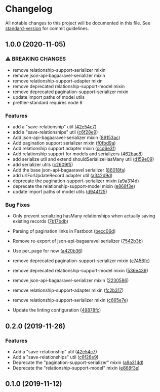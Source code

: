 # Changelog

All notable changes to this project will be documented in this file. See [standard-version](https://github.com/conventional-changelog/standard-version) for commit guidelines.

## 1.0.0 (2020-11-05)


### ⚠ BREAKING CHANGES

* remove relationship-support-serializer mixin
* remove json-api-bagaaravel-serializer mixin
* remove relationship-support-adapter mixin
* remove deprecated relationship-support-model mixin
* remove deprecated pagination-support-serializer mixin
* update import paths of model utils
* prettier-standard requires node 8

### Features

* add a "save-relationship" util ([42e54c7](https://github.com/Bagaar/ember-data-extensions/commit/42e54c7dda02cdc153b54d28a21a1de7463c8f9d))
* add a "save-relationships" util ([c6f28e9](https://github.com/Bagaar/ember-data-extensions/commit/c6f28e9a5ab0c3e4765edcf22c29eb3a052f9d59))
* Add json-api-bagaaravel-serializer mixin ([89153ac](https://github.com/Bagaar/ember-data-extensions/commit/89153ac088afe0bf560c0a86a746f3892bad5f37))
* Add pagination support serializer mixin ([f0fbd9a](https://github.com/Bagaar/ember-data-extensions/commit/f0fbd9adb21ed54ab9a0e37fc188b73c21db2e99))
* Add relationship support adapter mixin ([ccd6e3f](https://github.com/Bagaar/ember-data-extensions/commit/ccd6e3fb016069277fccb740cef8d6f5dcb31bff))
* Add relationship support for models and serializers ([462bac8](https://github.com/Bagaar/ember-data-extensions/commit/462bac8590c4412f5a2e4eeedd4cd4320a73001a))
* add serialize util and extend shouldSerializeHasMany util ([d159e09](https://github.com/Bagaar/ember-data-extensions/commit/d159e099609948f5e964db34a723a8f0d5ddffc7))
* add serializer utils ([c2609f5](https://github.com/Bagaar/ember-data-extensions/commit/c2609f57c8b0c22b7443b7c7052dca6e5515b415))
* Add the base json-api-bagaaravel serializer ([86018fa](https://github.com/Bagaar/ember-data-extensions/commit/86018fa365adb54412ab7058e00e819b093ad0c9))
* add urlForUpdateRecord adapter util ([a342d9d](https://github.com/Bagaar/ember-data-extensions/commit/a342d9d2d18091a7a3778570ebac36c07ecfe752))
* deprecate the pagination-support-serializer mixin ([a9a314d](https://github.com/Bagaar/ember-data-extensions/commit/a9a314d9bc1546e5b591d94d4c3cd3d63b88d8d4))
* deprecate the relationship-support-model mixin ([e868f3e](https://github.com/Bagaar/ember-data-extensions/commit/e868f3e426bf56391c78711c9cc0b26a26fde539))
* update import paths of model utils ([d944f25](https://github.com/Bagaar/ember-data-extensions/commit/d944f25be4b83a38f3e784bff3b5dec81d711953))


### Bug Fixes

* Only prevent serializing hasMany relationships when actually saving existing records ([7b17bdb](https://github.com/Bagaar/ember-data-extensions/commit/7b17bdbf31ba7e8b7cd7b549a4b1a130e1d8be80))
* Parsing of pagination links in Fastboot ([becc06d](https://github.com/Bagaar/ember-data-extensions/commit/becc06d2f5390a55c6f2c16d02fe682f5f26b6ee))
* Remove re-export of json-api-bagaaravel serializer ([7542b3b](https://github.com/Bagaar/ember-data-extensions/commit/7542b3b0c161ac02e4a251360cc2c828b7663590))
* Use per_page for now ([a420b36](https://github.com/Bagaar/ember-data-extensions/commit/a420b367416cda322bc6924b26ae4edcbc7c008e))


* remove deprecated pagination-support-serializer mixin ([c7456fc](https://github.com/Bagaar/ember-data-extensions/commit/c7456fcb86fa08bd155bd8139753714fa1c62793))
* remove deprecated relationship-support-model mixin ([536e439](https://github.com/Bagaar/ember-data-extensions/commit/536e4397d45155745847b235100e623a9583a283))
* remove json-api-bagaaravel-serializer mixin ([2230586](https://github.com/Bagaar/ember-data-extensions/commit/2230586149f44ba71ccdd47a63001258b6d54827))
* remove relationship-support-adapter mixin ([fc2b317](https://github.com/Bagaar/ember-data-extensions/commit/fc2b317696319f39d3615f1282f1fd45deacaaee))
* remove relationship-support-serializer mixin ([c665e7e](https://github.com/Bagaar/ember-data-extensions/commit/c665e7efee2ca1f5057017c3a79d039c1669efe3))
* Update the linting configuration ([49878fc](https://github.com/Bagaar/ember-data-extensions/commit/49878fc93fd64a985d48b949926e514304922ef6))

## 0.2.0 (2019-11-26)

### Features

* Add a "save-relationship" util ([42e54c7](https://github.com/Bagaar/ember-data-extensions/commit/42e54c7dda02cdc153b54d28a21a1de7463c8f9d))
* Add a "save-relationships" util ([c6f28e9](https://github.com/Bagaar/ember-data-extensions/commit/c6f28e9a5ab0c3e4765edcf22c29eb3a052f9d59))
* Deprecate the "pagination-support-serializer" mixin ([a9a314d](https://github.com/Bagaar/ember-data-extensions/commit/a9a314d9bc1546e5b591d94d4c3cd3d63b88d8d4))
* Deprecate the "relationship-support-model" mixin ([e868f3e](https://github.com/Bagaar/ember-data-extensions/commit/e868f3e426bf56391c78711c9cc0b26a26fde539))

## 0.1.0 (2019-11-12)
